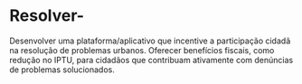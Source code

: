 # Resolver-
Desenvolver uma plataforma/aplicativo que incentive a participação cidadã na resolução de problemas urbanos. Oferecer benefícios fiscais, como redução no IPTU, para cidadãos que contribuam ativamente com denúncias de problemas solucionados.
